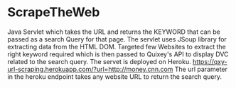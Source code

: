 # ScrapeTheWeb
Java Servlet which takes the URL and returns the KEYWORD that can be passed as a search Query for that page.
The servlet uses JSoup library for extracting data from the HTML DOM.
Targeted few Websites to extract the right keyword required which is then passed to Quixey's API to display DVC related to the search query. 
The servet is deployed on Heroku. https://qxy-url-scraping.herokuapp.com/?url=http://money.cnn.com
The url parameter in the heroku endpoint takes any website URL to return the search query.

